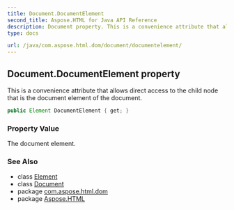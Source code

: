 ```yaml
---
title: Document.DocumentElement
second_title: Aspose.HTML for Java API Reference
description: Document property. This is a convenience attribute that allows direct access to the child node that is the document element of the document
type: docs

url: /java/com.aspose.html.dom/document/documentelement/
---
```

## Document.DocumentElement property

This is a convenience attribute that allows direct access to the child node that is the document element of the document.

```java
public Element DocumentElement { get; }
```

### Property Value

The document element.

### See Also

* class [Element](../../element/)
* class [Document](../)
* package [com.aspose.html.dom](../../../com.aspose.html.dom/)
* package [Aspose.HTML](../../../)
